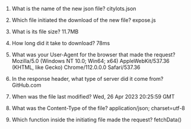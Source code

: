 1. What is the name of the new json file?
citylots.json

2. Which file initiated the download of the new file?
expose.js

3. What is its file size?
11.7MB

4. How long did it take to download?
78ms

5. What was your User-Agent for the browser that made the request?
Mozilla/5.0 (Windows NT 10.0; Win64; x64) AppleWebKit/537.36 (KHTML, like Gecko) Chrome/112.0.0.0 Safari/537.36


6. In the response header, what type of server did it come from?
GitHub.com

7. When was the file last modified?
Wed, 26 Apr 2023 20:25:59 GMT

8. What was the Content-Type of the file?
application/json; charset=utf-8


9. Which function inside the initiating file made the request?
fetchData()


